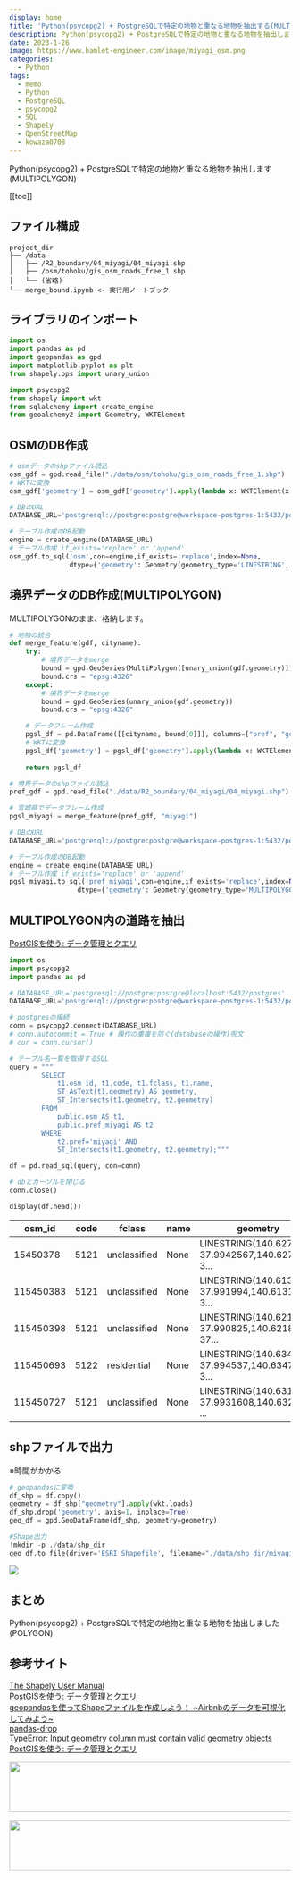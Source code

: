 ```yaml
---
display: home
title: 'Python(psycopg2) + PostgreSQLで特定の地物と重なる地物を抽出する(MULTIPOLYGON)'
description: Python(psycopg2) + PostgreSQLで特定の地物と重なる地物を抽出します(MULTIPOLYGON)
date: 2023-1-26
image: https://www.hamlet-engineer.com/image/miyagi_osm.png
categories: 
  - Python
tags:
  - memo
  - Python
  - PostgreSQL
  - psycopg2
  - SQL
  - Shapely
  - OpenStreetMap
  - kowaza0708
---
```

Python(psycopg2) + PostgreSQLで特定の地物と重なる地物を抽出します(MULTIPOLYGON)


<!-- https://www.hamlet-engineer.com -->
<!-- ![](/image/ChordDiagram.png) -->

<!-- more -->

<ClientOnly>
  <CallInArticleAdsense />
</ClientOnly>

[[toc]]

## ファイル構成
```
project_dir
├── /data
│   ├── /R2_boundary/04_miyagi/04_miyagi.shp
│   ├── /osm/tohoku/gis_osm_roads_free_1.shp
│   └── (省略)
└── merge_bound.ipynb <- 実行用ノートブック
```

## ライブラリのインポート

```python
import os
import pandas as pd
import geopandas as gpd
import matplotlib.pyplot as plt
from shapely.ops import unary_union

import psycopg2
from shapely import wkt
from sqlalchemy import create_engine
from geoalchemy2 import Geometry, WKTElement
```


## OSMのDB作成

```python
# osmデータのshpファイル読込
osm_gdf = gpd.read_file("./data/osm/tohoku/gis_osm_roads_free_1.shp")
# WKTに変換
osm_gdf['geometry'] = osm_gdf['geometry'].apply(lambda x: WKTElement(x.wkt, srid=4326))

# DBのURL
DATABASE_URL='postgresql://postgre:postgre@workspace-postgres-1:5432/postgres'

# テーブル作成のDB起動
engine = create_engine(DATABASE_URL)
# テーブル作成 if_exists='replace' or 'append'
osm_gdf.to_sql('osm',con=engine,if_exists='replace',index=None,
               dtype={'geometry': Geometry(geometry_type='LINESTRING', srid= 4326)})
```

## 境界データのDB作成(MULTIPOLYGON)
MULTIPOLYGONのまま、格納します。

```python
# 地物の統合
def merge_feature(gdf, cityname):
    try:
        # 境界データをmerge
        bound = gpd.GeoSeries(MultiPolygon([unary_union(gdf.geometry)]))
        bound.crs = "epsg:4326"
    except:
        # 境界データをmerge
        bound = gpd.GeoSeries(unary_union(gdf.geometry))
        bound.crs = "epsg:4326"

    # データフレーム作成
    pgsl_df = pd.DataFrame([[cityname, bound[0]]], columns=["pref", "geometry"])
    # WKTに変換
    pgsl_df['geometry'] = pgsl_df['geometry'].apply(lambda x: WKTElement(x.wkt, srid=4326))
    
    return pgsl_df

# 境界データのshpファイル読込
pref_gdf = gpd.read_file("./data/R2_boundary/04_miyagi/04_miyagi.shp")

# 宮城県でデータフレーム作成
pgsl_miyagi = merge_feature(pref_gdf, "miyagi")

# DBのURL
DATABASE_URL='postgresql://postgre:postgre@workspace-postgres-1:5432/postgres'

# テーブル作成のDB起動
engine = create_engine(DATABASE_URL)
# テーブル作成 if_exists='replace' or 'append'
pgsl_miyagi.to_sql('pref_miyagi',con=engine,if_exists='replace',index=None,
                 dtype={'geometry': Geometry(geometry_type='MULTIPOLYGON', srid= 4326)})

```

## MULTIPOLYGON内の道路を抽出
[PostGISを使う: データ管理とクエリ](http://postgres.cn/docs/postgis-2.3/using_postgis_dbmanagement.html#idp33886320)

```python
import os
import psycopg2
import pandas as pd

# DATABASE_URL='postgresql://postgre:postgre@localhost:5432/postgres'
DATABASE_URL='postgresql://postgre:postgre@workspace-postgres-1:5432/postgres'

# postgresの接続
conn = psycopg2.connect(DATABASE_URL)
# conn.autocommit = True # 操作の重複を防ぐ(databaseの操作)呪文
# cur = conn.cursor()

# テーブル名一覧を取得するSQL
query = """
        SELECT 
            t1.osm_id, t1.code, t1.fclass, t1.name, 
            ST_AsText(t1.geometry) AS geometry,
            ST_Intersects(t1.geometry, t2.geometry)
        FROM 
            public.osm AS t1,
            public.pref_miyagi AS t2
        WHERE 
            t2.pref='miyagi' AND 
            ST_Intersects(t1.geometry, t2.geometry);"""

df = pd.read_sql(query, con=conn)

# dbとカーソルを閉じる
conn.close()

display(df.head())
```

| osm_id | code | fclass | name | geometry | st_intersects |
| - | - | - | - | - | - |
| 15450378 | 5121 | unclassified | None | LINESTRING(140.6271628 37.9942567,140.627269 3... | True |
| 115450383 | 5121 | unclassified | None | LINESTRING(140.6130333 37.991994,140.6131692 3... | True |
| 115450398 | 5121 | unclassified | None | LINESTRING(140.621601 37.990825,140.6218304 37... | True |
| 115450693 | 5122 | residential | None | LINESTRING(140.6343659 37.994537,140.6347219 3... | True |
| 115450727 | 5121 | unclassified | None | LINESTRING(140.6315763 37.9931608,140.6327262 ... | True |

## shpファイルで出力
※時間がかかる

```python
# geopandasに変換
df_shp = df.copy()
geometry = df_shp["geometry"].apply(wkt.loads)
df_shp.drop('geometry', axis=1, inplace=True)
geo_df = gpd.GeoDataFrame(df_shp, geometry=geometry)

#Shape出力
!mkdir -p ./data/shp_dir
geo_df.to_file(driver='ESRI Shapefile', filename="./data/shp_dir/miyagi_osm.shp")
```

![](/image/miyagi_osm.png)


## まとめ
Python(psycopg2) + PostgreSQLで特定の地物と重なる地物を抽出しました(POLYGON)

## 参考サイト
[The Shapely User Manual](https://shapely.readthedocs.io/en/stable/manual.html)<br>
[PostGISを使う: データ管理とクエリ](http://postgres.cn/docs/postgis-2.3/using_postgis_dbmanagement.html#idp33886320)<br>
[geopandasを使ってShapeファイルを作成しよう！ ~Airbnbのデータを可視化してみよう~](https://www.gis-py.com/entry/geopandas_shape)<br>
[pandas-drop](https://note.nkmk.me/python-pandas-drop/)<br>
[TypeError: Input geometry column must contain valid geometry objects](https://gis.stackexchange.com/questions/327197/typeerror-input-geometry-column-must-contain-valid-geometry-objects)<br>
[PostGISを使う: データ管理とクエリ](http://postgres.cn/docs/postgis-2.3/using_postgis_dbmanagement.html#idp33886320)



<ClientOnly>
  <CallInArticleAdsense />
</ClientOnly>

<!-- TechAcademy -->
<a href="//af.moshimo.com/af/c/click?a_id=2604050&p_id=1555&pc_id=2816&pl_id=29835&guid=ON" rel="nofollow" referrerpolicy="no-referrer-when-downgrade"><img src="//image.moshimo.com/af-img/0866/000000029835.jpg" width="728" height="90" style="border:none;"></a><img src="//i.moshimo.com/af/i/impression?a_id=2604050&p_id=1555&pc_id=2816&pl_id=29835" width="1" height="1" style="border:none;">

<!-- テックキャンプ -->
<a href="//af.moshimo.com/af/c/click?a_id=2641145&p_id=1770&pc_id=3386&pl_id=25847&guid=ON" rel="nofollow" referrerpolicy="no-referrer-when-downgrade"><img src="//image.moshimo.com/af-img/1115/000000025847.png" width="728" height="90" style="border:none;"></a><img src="//i.moshimo.com/af/i/impression?a_id=2641145&p_id=1770&pc_id=3386&pl_id=25847" width="1" height="1" style="border:none;">


